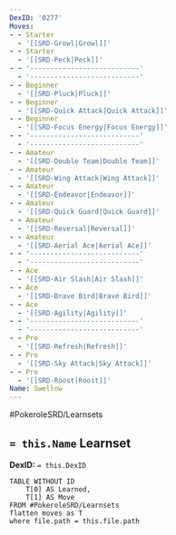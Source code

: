 ```yaml
---
DexID: '0277'
Moves:
- - Starter
  - '[[SRD-Growl|Growl]]'
- - Starter
  - '[[SRD-Peck|Peck]]'
- - '---------------------------'
  - '---------------------------'
- - Beginner
  - '[[SRD-Pluck|Pluck]]'
- - Beginner
  - '[[SRD-Quick Attack|Quick Attack]]'
- - Beginner
  - '[[SRD-Focus Energy|Focus Energy]]'
- - '---------------------------'
  - '---------------------------'
- - Amateur
  - '[[SRD-Double Team|Double Team]]'
- - Amateur
  - '[[SRD-Wing Attack|Wing Attack]]'
- - Amateur
  - '[[SRD-Endeavor|Endeavor]]'
- - Amateur
  - '[[SRD-Quick Guard|Quick Guard]]'
- - Amateur
  - '[[SRD-Reversal|Reversal]]'
- - Amateur
  - '[[SRD-Aerial Ace|Aerial Ace]]'
- - '---------------------------'
  - '---------------------------'
- - Ace
  - '[[SRD-Air Slash|Air Slash]]'
- - Ace
  - '[[SRD-Brave Bird|Brave Bird]]'
- - Ace
  - '[[SRD-Agility|Agility]]'
- - '---------------------------'
  - '---------------------------'
- - Pro
  - '[[SRD-Refresh|Refresh]]'
- - Pro
  - '[[SRD-Sky Attack|Sky Attack]]'
- - Pro
  - '[[SRD-Roost|Roost]]'
Name: Swellow
---
```


#PokeroleSRD/Learnsets

## `= this.Name` Learnset

**DexID:** `= this.DexID`

```dataview
TABLE WITHOUT ID
    T[0] AS Learned,
    T[1] AS Move
FROM #PokeroleSRD/Learnsets
flatten moves as T
where file.path = this.file.path
```
